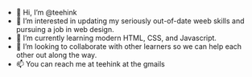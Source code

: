 - 👋 Hi, I’m @teehink
- 👀 I’m interested in updating my seriously out-of-date weeb skills and pursuing a job in web design.
- 🌱 I’m currently learning modern HTML, CSS, and Javascript. 
- 💞️ I’m looking to collaborate with other learners so we can help each other out along the way.
- 📫 You can reach me at teehink at the gmails

<!---
teehink/teehink is a ✨ special ✨ repository because its `README.md` (this file) appears on your GitHub profile.
You can click the Preview link to take a look at your changes.
--->

